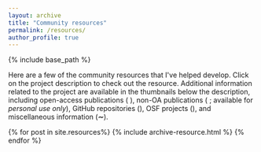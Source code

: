 ```yaml
---
layout: archive
title: "Community resources"
permalink: /resources/
author_profile: true
---
```


{% include base_path %}

Here are a few of the community resources that I've helped develop. Click on
the project description to check out the resource. Additional information
related to the project are available in the thumbnails below the description,
including open-access publications (<i class="ai ai-fw ai-open-access-square">
</i>), non-OA publications (<i class="fa fa-file-pdf-o" aria-hidden="true">
</i>; available for *personal use only*), GitHub repositories
(<i class="fa fa-github" aria-hidden="true"></i>), OSF projects
(<i class="ai ai-fw ai-osf"></i>), and miscellaneous information (<b>∼</b>).

{% for post in site.resources%}
  {% include archive-resource.html %}
{% endfor %}
